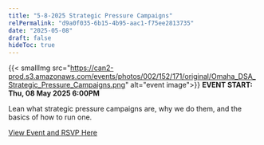 ```yaml
---
title: "5-8-2025 Strategic Pressure Campaigns"
relPermalink: "d9a0f035-6b15-4b95-aac1-f75ee2813735"
date: "2025-05-08"
draft: false
hideToc: true
---
```


 {{< smallImg src="https://can2-prod.s3.amazonaws.com/events/photos/002/152/171/original/Omaha_DSA_Strategic_Pressure_Campaigns.png" alt="event image">}} 
**EVENT START: Thu, 08 May 2025 6:00PM**

Lean what strategic pressure campaigns are, why we do them, and the basics of how to run one.

[View Event and RSVP Here](https://actionnetwork.org/events/5-8-2025-strategic-pressure-campaigns)
